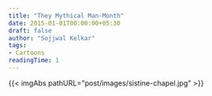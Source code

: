 ```yaml
---
title: "They Mythical Man-Month"
date: 2015-01-01T00:00:00+05:30
draft: false
author: "Sojjwal Kelkar"
tags:
- Cartoons
readingTime: 1
---
```

<div>
    {{< imgAbs pathURL="post/images/sistine-chapel.jpg" >}}
</div>